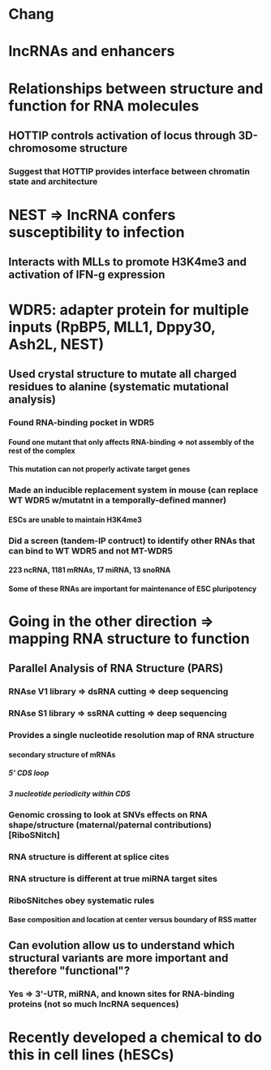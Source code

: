 # Chang

# lncRNAs and enhancers

# Relationships between structure and function for RNA molecules

## HOTTIP controls activation of locus through 3D-chromosome structure
### Suggest that HOTTIP provides interface between chromatin state and architecture

# NEST => lncRNA confers susceptibility to infection
## Interacts with MLLs to promote H3K4me3 and activation of IFN-g expression

# WDR5: adapter protein for multiple inputs (RpBP5, MLL1, Dppy30, Ash2L, NEST)
## Used crystal structure to mutate all charged residues to alanine (systematic mutational analysis)
### Found RNA-binding pocket in WDR5
#### Found one mutant that only affects RNA-binding => not assembly of the rest of the complex
#### This mutation can not properly activate target genes
### Made an inducible replacement system in mouse (can replace WT WDR5 w/mutatnt in a temporally-defined manner)
#### ESCs are unable to maintain H3K4me3
### Did a screen (tandem-IP contruct) to identify other RNAs that can bind to WT WDR5 and not MT-WDR5
#### 223 ncRNA, 1181 mRNAs, 17 miRNA, 13 snoRNA
#### Some of these RNAs are important for maintenance of ESC pluripotency

# Going in the other direction => mapping RNA structure to function
## Parallel Analysis of RNA Structure (PARS)
### RNAse V1 library => dsRNA cutting   =>   deep sequencing
### RNAse S1 library => ssRNA cutting   =>   deep sequencing
### Provides a single nucleotide resolution map of RNA structure
#### secondary structure of mRNAs
##### 5' CDS loop
##### 3 nucleotide periodicity within CDS
### Genomic crossing to look at SNVs effects on RNA shape/structure (maternal/paternal contributions) [RiboSNitch]
### RNA structure is different at splice cites
### RNA structure is different at true miRNA target sites
### RiboSNitches obey systematic rules
#### Base composition and location at center versus boundary of RSS matter

## Can evolution allow us to understand which structural variants are more important and therefore "functional"?
### Yes => 3'-UTR, miRNA, and known sites for RNA-binding proteins (not so much lncRNA sequences)

# Recently developed a chemical to do this in cell lines (hESCs)
